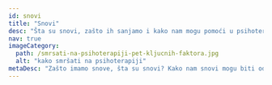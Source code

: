 ```yaml
---
id: snovi
title: "Snovi"
desc: "Šta su snovi, zašto ih sanjamo i kako nam mogu pomoći u psihoterapijskom procesu"
nav: true
imageCategory:
  path: /smrsati-na-psihoterapiji-pet-kljucnih-faktora.jpg
  alt: "kako smršati na psihoterapiji"
metaDesc: "Zašto imamo snove, šta su snovi? Kako nam snovi mogu biti od pomoći tokom psihoterapijskog tretmana."
---
```

